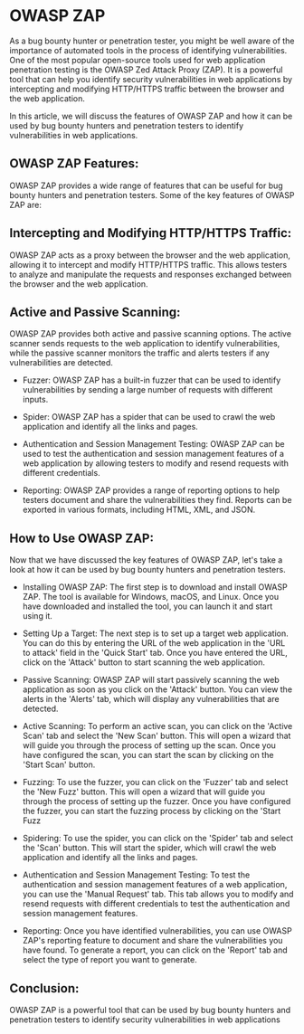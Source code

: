 # OWASP ZAP

As a bug bounty hunter or penetration tester, you might be well aware of the importance of automated tools in the process of identifying vulnerabilities. One of the most popular open-source tools used for web application penetration testing is the OWASP Zed Attack Proxy (ZAP). It is a powerful tool that can help you identify security vulnerabilities in web applications by intercepting and modifying HTTP/HTTPS traffic between the browser and the web application.

In this article, we will discuss the features of OWASP ZAP and how it can be used by bug bounty hunters and penetration testers to identify vulnerabilities in web applications.

## OWASP ZAP Features:

OWASP ZAP provides a wide range of features that can be useful for bug bounty hunters and penetration testers. Some of the key features of OWASP ZAP are:

## Intercepting and Modifying HTTP/HTTPS Traffic:
OWASP ZAP acts as a proxy between the browser and the web application, allowing it to intercept and modify HTTP/HTTPS traffic. This allows testers to analyze and manipulate the requests and responses exchanged between the browser and the web application.

## Active and Passive Scanning:
OWASP ZAP provides both active and passive scanning options. The active scanner sends requests to the web application to identify vulnerabilities, while the passive scanner monitors the traffic and alerts testers if any vulnerabilities are detected.

+ Fuzzer:
OWASP ZAP has a built-in fuzzer that can be used to identify vulnerabilities by sending a large number of requests with different inputs.

+ Spider:
OWASP ZAP has a spider that can be used to crawl the web application and identify all the links and pages.

+ Authentication and Session Management Testing:
OWASP ZAP can be used to test the authentication and session management features of a web application by allowing testers to modify and resend requests with different credentials.

+ Reporting:
OWASP ZAP provides a range of reporting options to help testers document and share the vulnerabilities they find. Reports can be exported in various formats, including HTML, XML, and JSON.

## How to Use OWASP ZAP:

Now that we have discussed the key features of OWASP ZAP, let's take a look at how it can be used by bug bounty hunters and penetration testers.

+ Installing OWASP ZAP:
The first step is to download and install OWASP ZAP. The tool is available for Windows, macOS, and Linux. Once you have downloaded and installed the tool, you can launch it and start using it.

+ Setting Up a Target:
The next step is to set up a target web application. You can do this by entering the URL of the web application in the 'URL to attack' field in the 'Quick Start' tab. Once you have entered the URL, click on the 'Attack' button to start scanning the web application.

+ Passive Scanning:
OWASP ZAP will start passively scanning the web application as soon as you click on the 'Attack' button. You can view the alerts in the 'Alerts' tab, which will display any vulnerabilities that are detected.

+ Active Scanning:
To perform an active scan, you can click on the 'Active Scan' tab and select the 'New Scan' button. This will open a wizard that will guide you through the process of setting up the scan. Once you have configured the scan, you can start the scan by clicking on the 'Start Scan' button.

+ Fuzzing:
To use the fuzzer, you can click on the 'Fuzzer' tab and select the 'New Fuzz' button. This will open a wizard that will guide you through the process of setting up the fuzzer. Once you have configured the fuzzer, you can start the fuzzing process by clicking on the 'Start Fuzz

+ Spidering:
To use the spider, you can click on the 'Spider' tab and select the 'Scan' button. This will start the spider, which will crawl the web application and identify all the links and pages.

+ Authentication and Session Management Testing:
To test the authentication and session management features of a web application, you can use the 'Manual Request' tab. This tab allows you to modify and resend requests with different credentials to test the authentication and session management features.

+ Reporting:
Once you have identified vulnerabilities, you can use OWASP ZAP's reporting feature to document and share the vulnerabilities you have found. To generate a report, you can click on the 'Report' tab and select the type of report you want to generate.

## Conclusion:

OWASP ZAP is a powerful tool that can be used by bug bounty hunters and penetration testers to identify security vulnerabilities in web applications